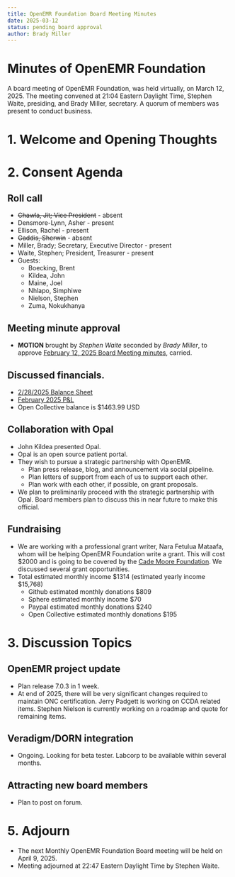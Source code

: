 ```yaml
---
title: OpenEMR Foundation Board Meeting Minutes
date: 2025-03-12
status: pending board approval
author: Brady Miller
---
```


# Minutes of OpenEMR Foundation

A board meeting of OpenEMR Foundation, was held virtually, on March 12, 2025. The meeting convened at 21:04 Eastern Daylight Time, Stephen Waite, presiding, and Brady Miller, secretary. A quorum of members was present to conduct business.

# 1. Welcome and Opening Thoughts

# 2. Consent Agenda
## Roll call
  - ~~Chawla, Jit; Vice President~~ - absent
  - Densmore-Lynn, Asher - present
  - Ellison, Rachel - present
  - ~~Gaddis, Sherwin~~ - absent
  - Miller, Brady; Secretary, Executive Director - present
  - Waite, Stephen; President, Treasurer - present
  - Guests:
    - Boecking, Brent
    - Kildea, John
    - Maine, Joel
    - Nhlapo, Simphiwe
    - Nielson, Stephen
    - Zuma, Nokukhanya

## Meeting minute approval
  - **MOTION** brought by _Stephen Waite_ seconded by _Brady Miller_, to approve [February 12, 2025 Board Meeting minutes](https://github.com/openemr/foundation-minutes/blob/master/2025-02-12-Board.md), carried.

## Discussed financials.
   - [2/28/2025 Balance Sheet](https://community.open-emr.org/uploads/short-url/sgvS21WKgVuHcRj6PaJlne7NEdb.pdf)
   - [February 2025 P&L](https://community.open-emr.org/uploads/short-url/n1ysAnnu9h3pi0tIKMOMYhLP2UV.pdf)
  - Open Collective balance is $1463.99 USD

## Collaboration with Opal
  - John Kildea presented Opal.
  - Opal is an open source patient portal.
  - They wish to pursue a strategic partnership with OpenEMR.
    - Plan press release, blog, and announcement via social pipeline.
    - Plan letters of support from each of us to support each other.
    - Plan work with each other, if possible, on grant proposals.
  - We plan to preliminarily proceed with the strategic partnership with Opal. Board members plan to discuss this in near future to make this official.

## Fundraising
  - We are working with a professional grant writer, Nara Fetulua Mataafa, whom will be helping OpenEMR Foundation write a grant. This will cost $2000 and is going to be covered by the [Cade Moore Foundation](https://www.thecademoorefoundation.org/). We discussed several grant opportunities.
  - Total estimated monthly income $1314 (estimated yearly income $15,768)
    - Github estimated monthly donations $809
    - Sphere estimated monthly income $70
    - Paypal estimated monthly donations $240
    - Open Collective estimated monthly donations $195

# 3. Discussion Topics

## OpenEMR project update
  - Plan release 7.0.3 in 1 week.
  - At end of 2025, there will be very significant changes required to maintain ONC certification. Jerry Padgett is working on CCDA related items. Stephen Nielson is currently working on a roadmap and quote for remaining items.
 
## Veradigm/DORN integration
  - Ongoing. Looking for beta tester. Labcorp to be available within several months.

## Attracting new board members
  - Plan to post on forum.

# 5. Adjourn
  - The next Monthly OpenEMR Foundation Board meeting will be held on April 9, 2025.
  - Meeting adjourned at 22:47 Eastern Daylight Time by Stephen Waite.
 
